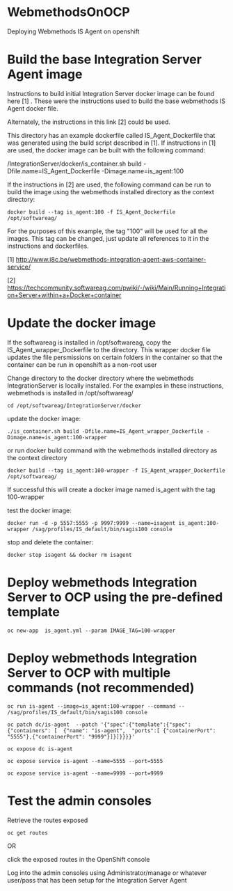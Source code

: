 # WebmethodsOnOCP
Deploying Webmethods IS Agent on openshift 

# Build the base Integration Server Agent image
Instructions to build initial Integration Server docker image can be found here [1] . These were the instructions used to build the base webmethods IS Agent docker file. 

Alternately, the instructions in this link [2] could be used.

This directory has an example dockerfile called IS_Agent_Dockerfile that was generated using the build script described in [1]. If instructions in [1] are used, the docker image can be built with the following command:

<SAG installation dir>/IntegrationServer/docker/is_container.sh build -Dfile.name=IS_Agent_Dockerfile -Dimage.name=is_agent:100

If the instructions in [2] are used, the following command can be run to build the image using the webmethods installed directory as the context directory:
```
docker build --tag is_agent:100 -f IS_Agent_Dockerfile /opt/softwareag/
```
For the purposes of this example, the tag "100" will be used for all the images. This tag can be changed, just update all references to it in the instructions and dockerfiles.

[1] http://www.i8c.be/webmethods-integration-agent-aws-container-service/

[2] https://techcommunity.softwareag.com/pwiki/-/wiki/Main/Running+Integration+Server+within+a+Docker+container

# Update the docker image
If the softwareag is installed in /opt/softwareag, copy the IS_Agent_wrapper_Dockerfile to the directory. This wrapper docker file updates the file persmissions on certain folders in the container so that the container can be run in openshift as a non-root user

Change directory to the docker directory where the webmethods IntegrationServer is locally installed. For the examples in these instructions, webmethods is installed in  /opt/softwareag/
```
cd /opt/softwareag/IntegrationServer/docker
```

update the docker image:
```
./is_container.sh build -Dfile.name=IS_Agent_wrapper_Dockerfile -Dimage.name=is_agent:100-wrapper
```
or run docker build command with the webmethods installed directory as the context directory
```
docker build --tag is_agent:100-wrapper -f IS_Agent_wrapper_Dockerfile /opt/softwareag/
```
If successful this will create a docker image named is_agent with the tag 100-wrapper

test the  docker image:
```
docker run -d -p 5557:5555 -p 9997:9999 --name=isagent is_agent:100-wrapper /sag/profiles/IS_default/bin/sagis100 console
```
stop and delete the container:
```
docker stop isagent && docker rm isagent
```

# Deploy webmethods Integration Server to OCP using the pre-defined template 
```
oc new-app  is_agent.yml --param IMAGE_TAG=100-wrapper
```
# Deploy webmethods Integration Server to OCP with multiple commands (not recommended)
```
oc run is-agent --image=is_agent:100-wrapper --command -- /sag/profiles/IS_default/bin/sagis100 console

oc patch dc/is-agent  --patch '{"spec":{"template":{"spec":{"containers": [  {"name": "is-agent",  "ports":[ {"containerPort": "5555"},{"containerPort": "9999"}]}]}}}}'

oc expose dc is-agent

oc expose service is-agent --name=5555 --port=5555

oc expose service is-agent --name=9999 --port=9999
```
# Test the admin consoles

Retrieve the routes exposed 
```
oc get routes 
```
OR

click the exposed routes in the OpenShift console

Log into the admin consoles using Administrator/manage or whatever user/pass that has been setup for the Integration Server Agent
